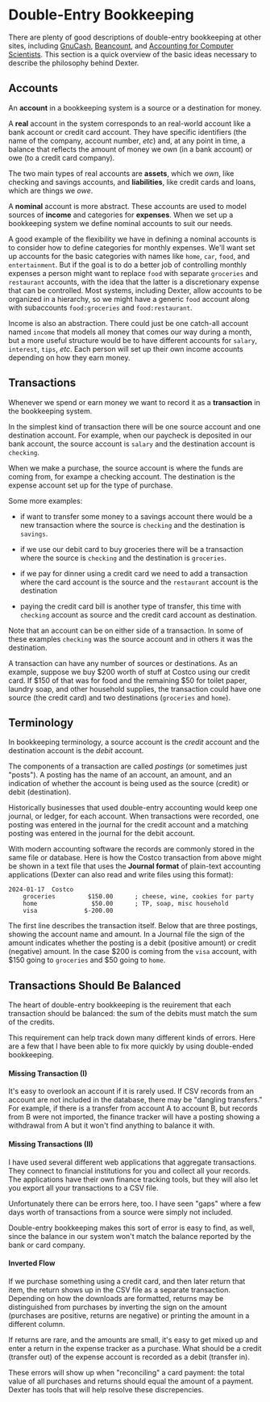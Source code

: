 # Double-Entry Bookkeeping

There are plenty of good descriptions of double-entry bookkeeping at other sites, including [GnuCash](https://gnucash.org/viewdoc.phtml?rev=5&lang=C&doc=guide), [Beancount](https://beancount.github.io/docs/the_double_entry_counting_method.html), and  [Accounting for Computer Scientists](https://martin.kleppmann.com/2011/03/07/accounting-for-computer-scientists.html).
This section is a quick overview of the basic ideas necessary to describe the philosophy behind Dexter.

## Accounts

An __account__ in a bookkeeping system is a source or a destination for money.

A __real__ account in the system corresponds to an real-world account like a bank account or credit card account.
They have specific identifiers (the name of the company, account number, _etc_) and, at any point in time, a balance that reflects the amount of money we own (in a bank account) or owe (to a credit card company).

The two main types of real accounts are __assets__, which we _own_, like checking and savings accounts, and __liabilities__, like credit cards and loans, which are things we _owe_.

A __nominal__ account is more abstract.
These accounts are used to model sources of __income__ and categories for __expenses__.
When we set up a bookkeeping system we define nominal accounts to suit our needs.

A good example of the flexibility we have in defining a nominal accounts is to consider how to define categories for monthly expenses.
We'll want set up accounts for the basic categories with names like `home`, `car`, `food`, and `entertainment`.
But if the goal is to do a better job of controlling monthly expenses a person might want to replace `food` with separate `groceries` and `restaurant` accounts, with the idea that the latter is a discretionary expense that can be controlled.
Most systems, including Dexter, allow accounts to be organized in a hierarchy, so we might have a generic `food` account along with subaccounts `food:groceries` and `food:restaurant`.

Income is also an abstraction.
There could just be one catch-all account named `income` that models all money that comes our way during a month, but a more useful structure would be to have different accounts for `salary`, `interest`, `tips`, _etc_.
Each person will set up their own income accounts depending on how they earn money.

## Transactions

Whenever we spend or earn money we want to record it as a __transaction__ in the bookkeeping system.

In the simplest kind of transaction there will be one source account and one destination account.
For example, when our paycheck is deposited in our bank account, the source account is `salary` and the destination account is `checking`.

When we make a purchase, the source account is where the funds are coming from, for exampe a checking account.
The destination is the expense account set up for the type of purchase.

Some more examples:

* if want to transfer some money to a savings account there would be a new transaction where the source is `checking` and the destination is `savings`.

* if we use our debit card to buy groceries there will be a transaction where the source is `checking` and the destination is `groceries`.

* if we pay for dinner using a credit card we need to add a transaction where the card account is the source and the `restaurant` account is the destination

* paying the credit card bill is another type of transfer, this time with `checking` account as source and the credit card account as destination.

Note that an account can be on either side of a transaction.
In some of these examples `checking` was the source account and in others it was the destination.

A transaction can have any number of sources or destinations.
As an example, suppose we buy $200 worth of stuff at Costco using our credit card.
If $150 of that was for food and the remaining $50 for toilet paper, laundry soap, and other household supplies, the transaction could have one source (the credit card) and two destinations (`groceries` and `home`).

## Terminology

In bookkeeping terminology, a source account is the _credit_ account and the destination account is the _debit_ account.

The components of a transaction are called _postings_ (or sometimes just "posts").
A posting has the name of an account, an amount, and an indication of whether the account is being used as the source (credit) or debit (destination).

Historically businesses that used double-entry accounting would keep one journal, or ledger, for each account.
When transactions were recorded, one posting was entered in the journal for the credit account and a matching posting was entered in the journal for the debit account.

With modern accounting software the records are commonly stored in the same file or database.
Here is how the Costco transaction from above might be shown in a text file that uses the **Journal format** of plain-text accounting applications (Dexter can also read and write files using this format):

```
2024-01-17  Costco
    groceries         $150.00      ; cheese, wine, cookies for party
    home               $50.00      ; TP, soap, misc household
    visa             $-200.00
```

The first line describes the transaction itself.
Below that are three postings, showing the account name and amount.
In a Journal file the sign of the amount indicates whether the posting is a debit (positive amount) or credit (negative) amount.
In the case $200 is coming from the `visa` account, with $150 going to `groceries` and $50 going to `home`.

## Transactions Should Be Balanced

The heart of double-entry bookkeeping is the reuirement that each transaction should be balanced:  the sum of the debits must match the sum of the credits.

This requirement can help track down many different kinds of errors.
Here are a few that I have been able to fix more quickly by using double-ended bookkeeping.

#### Missing Transaction (I)

It's easy to overlook an account if it is rarely used.
If CSV records from an account are not included in the database, there may be "dangling transfers."
For example, if there is a transfer from account A to account B, but records from B were not imported, the finance tracker will have a posting showing a withdrawal from A but it won't find anything to balance it with.

#### Missing Transactions (II)

I have used several different web applications that aggregate transactions.
They connect to financial institutions for you and collect all your records.
The applications have their own finance tracking tools, but they will also let you export all your transactions to a CSV file.

Unfortunately there can be errors here, too.
I have seen "gaps" where a few days worth of transactions from a source were simply not included.

Double-entry bookkeeping makes this sort of error is easy to find, as well, since the balance in our system won't match the balance reported by the bank or card company.

#### Inverted Flow

If we purchase something using a credit card, and then later return that item, the return shows up in the CSV file as a separate transaction.
Depending on how the downloads are formatted, returns may be distinguished from purchases by inverting the sign on the amount (purchases are positive, returns are negative) or printing the amount in a different column.

If returns are rare, and the amounts are small, it's easy to get mixed up and enter a return in the expense tracker as a purchase.
What should be a credit (transfer out) of the expense account is recorded as a debit (transfer in).

These errors will show up when "reconciling" a card payment:  the total value of all purchases and returns should equal the amount of a payment.
Dexter has tools that will help resolve these discrepencies.


